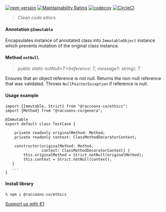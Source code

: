 [![npm version](https://badge.fury.io/js/@raccoons-co%2Fethics.svg)](https://badge.fury.io/js/@raccoons-co%2Fethics)
[![Maintainability Rating](https://sonarcloud.io/api/project_badges/measure?project=raccoons-co_ethics&metric=sqale_rating)](https://sonarcloud.io/summary/new_code?id=raccoons-co_ethics)
[![codecov](https://codecov.io/gh/raccoons-co/ethics/branch/master/graph/badge.svg?token=9X85JVC93D)](https://codecov.io/gh/raccoons-co/ethics)
[![CircleCI](https://dl.circleci.com/status-badge/img/gh/raccoons-co/ethics/tree/master.svg?style=svg)](https://dl.circleci.com/status-badge/redirect/gh/raccoons-co/ethics/tree/master)

> *Clean code ethics.*

#### Annotation  `@Immutable`

Encapsulates instance of annotated class into `ImmutableObject` instance which prevents mutation 
of the original class instance.

#### Method `notNull`

>*public static notNull\<T>(reference: T, message?: string): T*

Ensures that an object reference is not null.
Returns the non-null reference that was validated.
Throws `NullPointerException` if reference is null.

#### Usage example
~~~~
import {Immutable, Strict} from "@raccoons-co/ethics";
import {Method} from "@raccoons-co/genera";

@Immutable
export default class TestCase {

    private readonly originalMethod: Method;
    private readonly context: ClassMethodDecoratorContext;

    constructor(originalMethod: Method,
                context: ClassMethodDecoratorContext) {
        this.originalMethod = Strict.notNull(originalMethod);
        this.context = Strict.notNull(context);
   }
   ...
}
~~~~

#### Install library
```shell script
% npm i @raccoons-co/ethics
```

[Support us with €1](https://send.monobank.ua/jar/6KuKuBf8ki)
